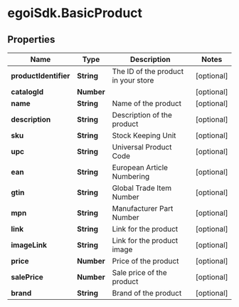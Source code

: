 # egoiSdk.BasicProduct

## Properties
Name | Type | Description | Notes
------------ | ------------- | ------------- | -------------
**productIdentifier** | **String** | The ID of the product in your store | [optional] 
**catalogId** | **Number** |  | [optional] 
**name** | **String** | Name of the product | [optional] 
**description** | **String** | Description of the product | [optional] 
**sku** | **String** | Stock Keeping Unit | [optional] 
**upc** | **String** | Universal Product Code | [optional] 
**ean** | **String** | European Article Numbering | [optional] 
**gtin** | **String** | Global Trade Item Number | [optional] 
**mpn** | **String** | Manufacturer Part Number | [optional] 
**link** | **String** | Link for the product | [optional] 
**imageLink** | **String** | Link for the product image | [optional] 
**price** | **Number** | Price of the product | [optional] 
**salePrice** | **Number** | Sale price of the product | [optional] 
**brand** | **String** | Brand of the product | [optional] 


